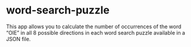 # word-search-puzzle

This app allows you to calculate the number of occurrences of the word “OIE” in all 8 possible directions in each word search puzzle available in a JSON file.
